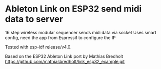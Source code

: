 # Ableton Link on ESP32 send midi data to server

16 step wireless modular sequencer 
sends midi data via socket
Uses smart config, need the app from Espressif to configure the IP

Tested with esp-idf release/v4.0.

Based on the ESP32 Ableton Link port by Mathias Bredholt https://github.com/mathiasbredholt/link_esp32_example.git

